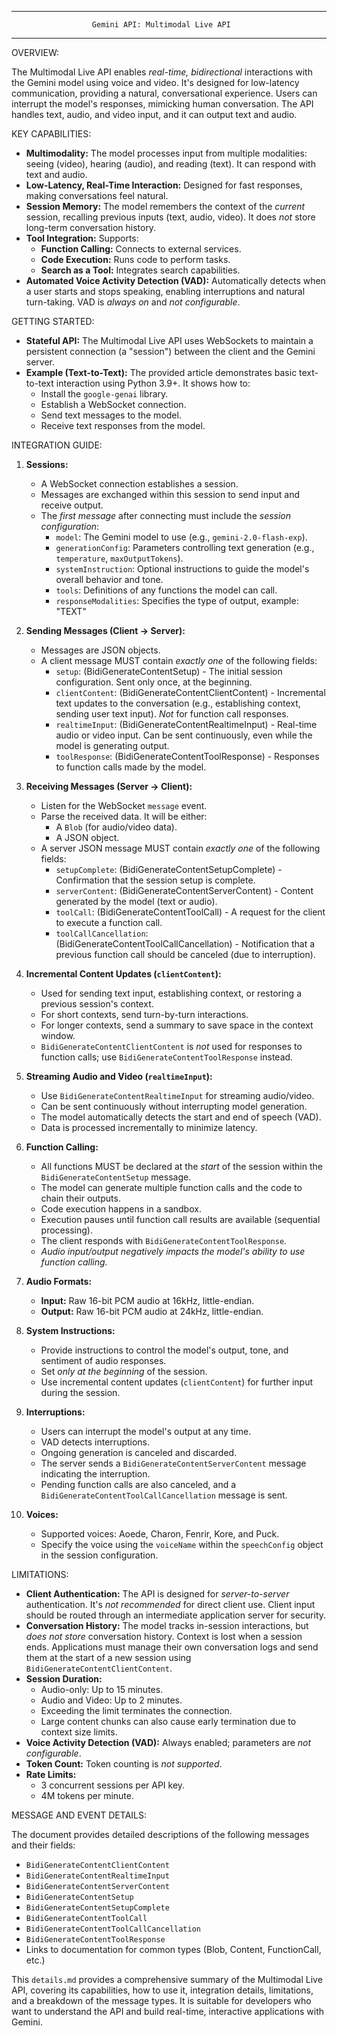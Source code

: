 --------------------------------------------------------------------------------

                      Gemini API: Multimodal Live API

--------------------------------------------------------------------------------

OVERVIEW:

The Multimodal Live API enables *real-time, bidirectional* interactions with the Gemini model using voice and video.  It's designed for low-latency communication, providing a natural, conversational experience.  Users can interrupt the model's responses, mimicking human conversation.  The API handles text, audio, and video input, and it can output text and audio.

KEY CAPABILITIES:

*   **Multimodality:**  The model processes input from multiple modalities: seeing (video), hearing (audio), and reading (text).  It can respond with text and audio.
*   **Low-Latency, Real-Time Interaction:** Designed for fast responses, making conversations feel natural.
*   **Session Memory:**  The model remembers the context of the *current* session, recalling previous inputs (text, audio, video).  It does *not* store long-term conversation history.
*   **Tool Integration:** Supports:
    *   **Function Calling:** Connects to external services.
    *   **Code Execution:** Runs code to perform tasks.
    *   **Search as a Tool:**  Integrates search capabilities.
*   **Automated Voice Activity Detection (VAD):**  Automatically detects when a user starts and stops speaking, enabling interruptions and natural turn-taking. VAD is *always on* and *not configurable*.

GETTING STARTED:

*   **Stateful API:**  The Multimodal Live API uses WebSockets to maintain a persistent connection (a "session") between the client and the Gemini server.
*   **Example (Text-to-Text):**  The provided article demonstrates basic text-to-text interaction using Python 3.9+.  It shows how to:
    *   Install the `google-genai` library.
    *   Establish a WebSocket connection.
    *   Send text messages to the model.
    *   Receive text responses from the model.

INTEGRATION GUIDE:

1.  **Sessions:**

    *   A WebSocket connection establishes a session.
    *   Messages are exchanged within this session to send input and receive output.
    *   The *first message* after connecting must include the *session configuration*:
        *   `model`: The Gemini model to use (e.g., `gemini-2.0-flash-exp`).
        *   `generationConfig`: Parameters controlling text generation (e.g., `temperature`, `maxOutputTokens`).
        *   `systemInstruction`:  Optional instructions to guide the model's overall behavior and tone.
        *   `tools`:  Definitions of any functions the model can call.
        *   `responseModalities`: Specifies the type of output, example: "TEXT"

2.  **Sending Messages (Client -> Server):**

    *   Messages are JSON objects.
    *   A client message MUST contain *exactly one* of the following fields:
        *   `setup`:  (BidiGenerateContentSetup) - The initial session configuration.  Sent only once, at the beginning.
        *   `clientContent`: (BidiGenerateContentClientContent) - Incremental text updates to the conversation (e.g., establishing context, sending user text input). *Not* for function call responses.
        *   `realtimeInput`: (BidiGenerateContentRealtimeInput) - Real-time audio or video input.  Can be sent continuously, even while the model is generating output.
        *   `toolResponse`: (BidiGenerateContentToolResponse) - Responses to function calls made by the model.

3.  **Receiving Messages (Server -> Client):**

    *   Listen for the WebSocket `message` event.
    *   Parse the received data. It will be either:
        *   A `Blob` (for audio/video data).
        *   A JSON object.
    *   A server JSON message MUST contain *exactly one* of the following fields:
        *   `setupComplete`: (BidiGenerateContentSetupComplete) - Confirmation that the session setup is complete.
        *   `serverContent`: (BidiGenerateContentServerContent) - Content generated by the model (text or audio).
        *   `toolCall`: (BidiGenerateContentToolCall) - A request for the client to execute a function call.
        *   `toolCallCancellation`: (BidiGenerateContentToolCallCancellation) - Notification that a previous function call should be canceled (due to interruption).

4.  **Incremental Content Updates (`clientContent`):**

    *   Used for sending text input, establishing context, or restoring a previous session's context.
    *   For short contexts, send turn-by-turn interactions.
    *   For longer contexts, send a summary to save space in the context window.
    *   `BidiGenerateContentClientContent` is *not* used for responses to function calls; use `BidiGenerateContentToolResponse` instead.

5.  **Streaming Audio and Video (`realtimeInput`):**

    *   Use `BidiGenerateContentRealtimeInput` for streaming audio/video.
    *   Can be sent continuously without interrupting model generation.
    *   The model automatically detects the start and end of speech (VAD).
    *   Data is processed incrementally to minimize latency.

6.  **Function Calling:**

    *   All functions MUST be declared at the *start* of the session within the `BidiGenerateContentSetup` message.
    *   The model can generate multiple function calls and the code to chain their outputs.
    *   Code execution happens in a sandbox.
    *   Execution pauses until function call results are available (sequential processing).
    *   The client responds with `BidiGenerateContentToolResponse`.
    *   *Audio input/output negatively impacts the model's ability to use function calling.*

7.  **Audio Formats:**

    *   **Input:** Raw 16-bit PCM audio at 16kHz, little-endian.
    *   **Output:** Raw 16-bit PCM audio at 24kHz, little-endian.

8.  **System Instructions:**

    *   Provide instructions to control the model's output, tone, and sentiment of audio responses.
    *   Set *only at the beginning* of the session.
    *   Use incremental content updates (`clientContent`) for further input during the session.

9.  **Interruptions:**

    *   Users can interrupt the model's output at any time.
    *   VAD detects interruptions.
    *   Ongoing generation is canceled and discarded.
    *   The server sends a `BidiGenerateContentServerContent` message indicating the interruption.
    *   Pending function calls are also canceled, and a `BidiGenerateContentToolCallCancellation` message is sent.

10. **Voices:**

    *   Supported voices: Aoede, Charon, Fenrir, Kore, and Puck.
    *   Specify the voice using the `voiceName` within the `speechConfig` object in the session configuration.

LIMITATIONS:

*   **Client Authentication:**  The API is designed for *server-to-server* authentication.  It's *not recommended* for direct client use.  Client input should be routed through an intermediate application server for security.
*   **Conversation History:**  The model tracks in-session interactions, but *does not store* conversation history.  Context is lost when a session ends.  Applications must manage their own conversation logs and send them at the start of a new session using `BidiGenerateContentClientContent`.
*   **Session Duration:**
    *   Audio-only: Up to 15 minutes.
    *   Audio and Video: Up to 2 minutes.
    *   Exceeding the limit terminates the connection.
    *   Large content chunks can also cause early termination due to context size limits.
*   **Voice Activity Detection (VAD):**  Always enabled; parameters are *not configurable*.
*   **Token Count:**  Token counting is *not supported*.
*   **Rate Limits:**
    *   3 concurrent sessions per API key.
    *   4M tokens per minute.

MESSAGE AND EVENT DETAILS:

The document provides detailed descriptions of the following messages and their fields:

*   `BidiGenerateContentClientContent`
*   `BidiGenerateContentRealtimeInput`
*   `BidiGenerateContentServerContent`
*   `BidiGenerateContentSetup`
*   `BidiGenerateContentSetupComplete`
*   `BidiGenerateContentToolCall`
*   `BidiGenerateContentToolCallCancellation`
*   `BidiGenerateContentToolResponse`
*   Links to documentation for common types (Blob, Content, FunctionCall, etc.)

This `details.md` provides a comprehensive summary of the Multimodal Live API, covering its capabilities, how to use it, integration details, limitations, and a breakdown of the message types. It is suitable for developers who want to understand the API and build real-time, interactive applications with Gemini.